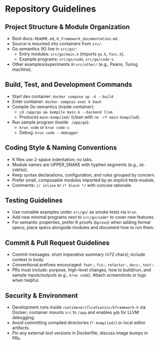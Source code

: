 # Repository Guidelines

## Project Structure & Module Organization
- Root docs: `README.md`, `K_framework_documentation.md`.
- Source is mounted into containers from `src/`.
- Go semantics (K) live in `src/go/`:
  - Entry modules: `src/go/main.k` (imports `go.k`, `func.k`).
  - Example programs: `src/go/code`, `src/go/code-s`.
- Other examples/experiments in `src/other/` (e.g., Peano, Turing machine).

## Build, Test, and Development Commands
- Start dev container: `docker compose up -d --build`
- Enter container: `docker compose exec k bash`
- Compile Go semantics (inside container):
  - `cd /app/go && kompile main.k --backend llvm`
  - Produces `main-kompiled/` (clean with `rm -rf main-kompiled`).
- Run sample program (inside ` /app/go`):
  - `krun code` or `krun code-s`
  - Debug: `krun code --debugger`

## Coding Style & Naming Conventions
- K files use 2-space indentation; no tabs.
- Module names are UPPER_SNAKE with hyphen segments (e.g., `GO-SYNTAX`).
- Keep syntax declarations, configuration, and rules grouped by concern.
- Prefer small, composable modules imported by an explicit `MAIN` module.
- Comments: `// inline` or `/* block */` with concise rationale.

## Testing Guidelines
- Use runnable examples under `src/go/` as smoke tests via `krun`.
- Add new minimal programs next to `src/go/code*` to cover new features.
- For semantic properties, prefer K proofs (`kprove`) when adding formal specs; place specs alongside modules and document how to run them.

## Commit & Pull Request Guidelines
- Commit messages: short imperative summary (≤72 chars); include context in body.
- Conventional prefixes encouraged: `feat:`, `fix:`, `refactor:`, `docs:`, `test:`.
- PRs must include: purpose, high-level changes, how to build/run, and sample inputs/outputs (e.g., `krun code`). Attach screenshots or logs when helpful.

## Security & Environment
- Development runs inside `runtimeverificationinc/kframework-k` via Docker; container mounts `src` to `/app` and enables `gdb` for LLVM debugging.
- Avoid committing compiled directories (`*-kompiled/`) or local editor artifacts.
- Pin any external tool versions in Dockerfile; discuss image bumps in PRs.

